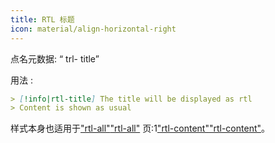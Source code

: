 ```yaml
---
title: RTL 标题
icon: material/align-horizontal-right
---
```


点名元数据: “ trl- title”

用法 :

```md
> [!info|rtl-title] The title will be displayed as rtl
> Content is shown as usual
```

样式本身也适用于["rtl-all"](../combined-styling/page-11.md)["rtl-all"](../combined-styling/page-11.md)
页:1["rtl-content"](../content-styling/page-1.md)["rtl-content"](../content-styling/page-1.md)。

